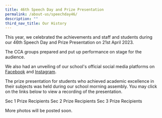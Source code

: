 ```yaml
---
title: 46th Speech Day and Prize Presentation
permalink: /about-us/speechday46/
description: ""
third_nav_title: Our History
---
```

This year, we celebrated the achievements and staff and students during our 46th Speech Day and Prize Presentation on 21st April 2023.

The CCA groups prepared and put up performance on stage for the audience.  

We also had an unveiling of our school's official social media platforms on <a target="\_blank" href="https://www.facebook.com/BendemeerSecondaryOfficial?mibextid=LQQJ4d">Facebook</a> and <a target="\_blank" href="https://instagram.com/bendemeer_secondary_official?igshid=YjNmNGQ3MDY=">Instagram</a>.
 


The prize presentation for students who achieved academic excellence in their subjects was held during our school morning assembly.  You may click on the links below to view a recording of the presentation.  

Sec 1 Prize Recipients
Sec 2 Prize Recipients
Sec 3 Prize Recipients


More photos will be posted soon.
